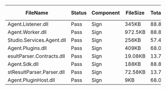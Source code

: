 ﻿ | FileName                  | Status | Component | FileSize | TotalTime(sec) | Upload(sec) | Submit(sec) | SignWait(sec) | Retry Count | 
 |---------------------------|--------|-----------|----------|----------------|-------------|-------------|---------------|-------------|
 | Agent.Listener.dll        | Pass   | Sign      | 345KB    | 88.85          | 0.45        | 0.78        | 87.54         | 0           | 
 | Agent.Worker.dll          | Pass   | Sign      | 972.5KB  | 88.86          | 0.48        | 0.61        | 87.54         | 0           | 
 | Studio.Services.Agent.dll | Pass   | Sign      | 256KB    | 57.44          | 0.45        | 0.75        | 56.12         | 0           | 
 | Agent.Plugins.dll         | Pass   | Sign      | 409KB    | 68.08          | 0.46        | 0.73        | 66.77         | 0           | 
 | esultParser.Contracts.dll | Pass   | Sign      | 19.08KB  | 13.76          | 0.45        | 0.61        | 12.44         | 0           | 
 | Agent.Sdk.dll             | Pass   | Sign      | 188KB    | 88.85          | 0.45        | 0.61        | 87.54         | 0           | 
 | stResultParser.Parser.dll | Pass   | Sign      | 72.58KB  | 13.75          | 0.45        | 0.83        | 12.44         | 0           | 
 | Agent.PluginHost.dll      | Pass   | Sign      | 9KB      | 68.08          | 0.45        | 0.72        | 66.77         | 0           | 
